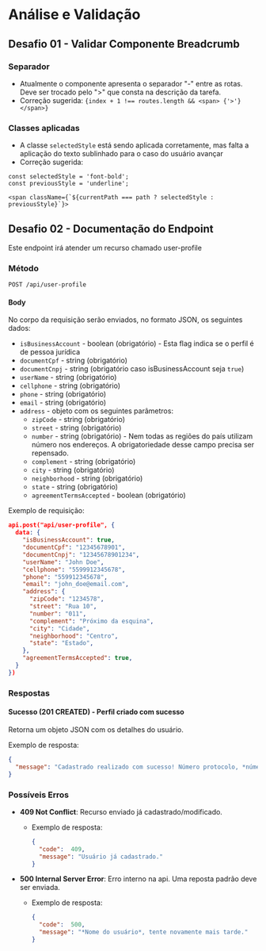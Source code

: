 # Análise e Validação

## Desafio 01 - Validar Componente Breadcrumb

### Separador
  - Atualmente o componente apresenta o separador "-" entre as rotas. Deve ser trocado pelo ">" que consta na descrição da tarefa.
  - Correção sugerida: `{index + 1 !== routes.length && <span> {'>'} </span>}`


### Classes aplicadas
  - A classe `selectedStyle`  está sendo aplicada corretamente, mas falta a aplicação do texto sublinhado para o caso do usuário avançar
  - Correção sugerida:
  ```
  const selectedStyle = 'font-bold';
  const previousStyle = 'underline';

  <span className={`${currentPath === path ? selectedStyle : previousStyle}`}>
  
  ```




## Desafio 02 - Documentação do Endpoint

Este endpoint irá atender um recurso chamado user-profile

### Método

`POST /api/user-profile`

#### Body
No corpo da requisição serão enviados, no formato JSON, os seguintes dados:

- `isBusinessAccount` - boolean (obrigatório) - Esta flag indica se o perfil é de pessoa jurídica
- `documentCpf` - string (obrigatório)
- `documentCnpj` - string (obrigatório caso isBusinessAccount seja `true`)
- `userName` - string (obrigatório)
- `cellphone` - string (obrigatório)
- `phone` - string (obrigatório)
- `email` - string (obrigatório)
- `address` - objeto com os seguintes parâmetros:
    - `zipCode` - string (obrigatório)
    - `street` - string (obrigatório)
    - `number` - string (obrigatório) - Nem todas as regiões do país utilizam número nos endereços. A obrigatoriedade desse campo precisa ser repensado.
    - `complement` - string (obrigatório)
    - `city` - string (obrigatório)
    - `neighborhood` - string (obrigatório)
    - `state` - string (obrigatório)
  - `agreementTermsAccepted` - boolean (obrigatório)

Exemplo de requisição:

```json
api.post("api/user-profile", {
  data: {
    "isBusinessAccount": true,
    "documentCpf": "12345678901",
    "documentCnpj": "12345678901234",
    "userName": "John Doe",
    "cellphone": "5599912345678",
    "phone": "559912345678",
    "email": "john_doe@email.com",
    "address": {
      "zipCode": "1234578",
      "street": "Rua 10",
      "number": "011",
      "complement": "Próximo da esquina",
      "city": "Cidade",
      "neighborhood": "Centro",
      "state": "Estado",
    },
    "agreementTermsAccepted": true,
  }
})
```

### Respostas

#### Sucesso (201 CREATED) - Perfil criado com sucesso
Retorna um objeto JSON com os detalhes do usuário.

Exemplo de resposta:

```json
{
  "message": "Cadastrado realizado com sucesso! Número protocolo, *número-protocolo*"
}
```

### Possíveis Erros
- **409 Not Conflict**: Recurso enviado já cadastrado/modificado.
    - Exemplo de resposta:

        ```json
        {
          "code":  409,
          "message": "Usuário já cadastrado."
        } 
        ```
- **500 Internal Server Error**: Erro interno na api. Uma reposta padrão deve ser enviada.
    - Exemplo de resposta:

        ```json
        {
          "code":  500,
          "message": "*Nome do usuário*, tente novamente mais tarde."
        } 
        ```
